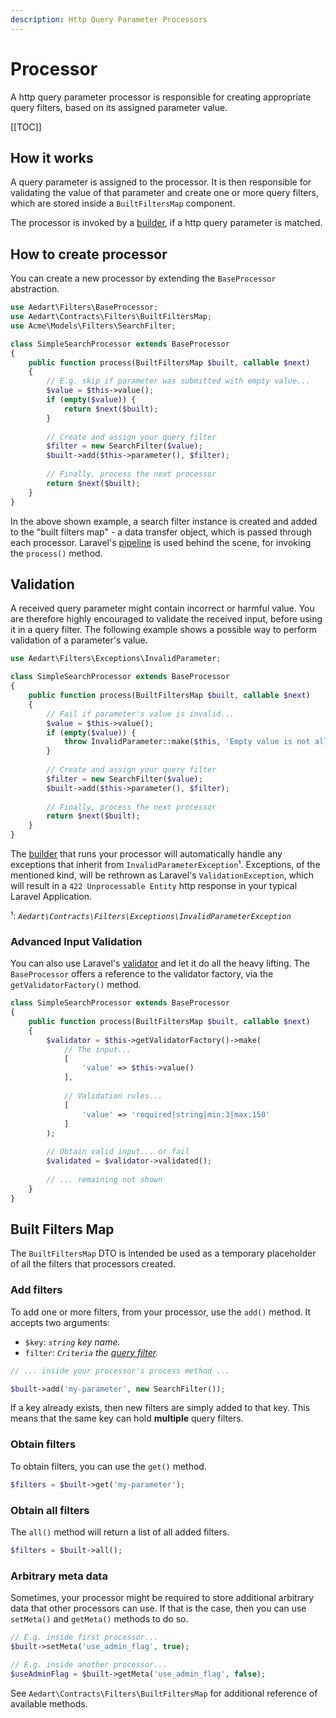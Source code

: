 ```yaml
---
description: Http Query Parameter Processors
---
```


# Processor

A http query parameter processor is responsible for creating appropriate query filters, based on its assigned parameter value.

[[TOC]]

## How it works

A query parameter is assigned to the processor. It is then responsible for validating the value of that parameter and create one or more query filters, which are stored inside a `BuiltFiltersMap` component.

The processor is invoked by a [builder](./builder.md), if a http query parameter is matched.

## How to create processor

You can create a new processor by extending the `BaseProcessor` abstraction.

```php
use Aedart\Filters\BaseProcessor;
use Aedart\Contracts\Filters\BuiltFiltersMap;
use Acme\Models\Filters\SearchFilter;

class SimpleSearchProcessor extends BaseProcessor
{
    public function process(BuiltFiltersMap $built, callable $next)
    {
        // E.g. skip if parameter was submitted with empty value...
        $value = $this->value();
        if (empty($value)) {
            return $next($built);
        }
        
        // Create and assign your query filter
        $filter = new SearchFilter($value);
        $built->add($this->parameter(), $filter);
        
        // Finally, process the next processor
        return $next($built);
    }
}
```

In the above shown example, a search filter instance is created and added to the "built filters map" - a data transfer object, which is passed through each processor.
Laravel's [pipeline](https://packagist.org/packages/illuminate/pipeline) is used behind the scene, for invoking the `process()` method.

## Validation

A received query parameter might contain incorrect or harmful value. You are therefore highly encouraged to validate the received input, before using it in a query filter.
The following example shows a possible way to perform validation of a parameter's value.

```php
use Aedart\Filters\Exceptions\InvalidParameter;

class SimpleSearchProcessor extends BaseProcessor
{
    public function process(BuiltFiltersMap $built, callable $next)
    {
        // Fail if parameter's value is invalid...
        $value = $this->value();
        if (empty($value)) {
            throw InvalidParameter::make($this, 'Empty value is not allowed');
        }
        
        // Create and assign your query filter
        $filter = new SearchFilter($value);
        $built->add($this->parameter(), $filter);
        
        // Finally, process the next processor
        return $next($built);
    }
}
```

The [builder](./builder.md) that runs your processor will automatically handle any exceptions that inherit from `InvalidParameterException`¹.
Exceptions, of the mentioned kind, will be rethrown as Laravel's `ValidationException`, which will result in a `422 Unprocessable Entity` http response in your typical Laravel Application.

¹: _`Aedart\Contracts\Filters\Exceptions\InvalidParameterException`_

### Advanced Input Validation

You can also use Laravel's [validator](https://laravel.com/docs/10.x/validation#manually-creating-validators) and let it do all the heavy lifting.
The `BaseProcessor` offers a reference to the validator factory, via the `getValidatorFactory()` method.

```php
class SimpleSearchProcessor extends BaseProcessor
{
    public function process(BuiltFiltersMap $built, callable $next)
    {
        $validator = $this->getValidatorFactory()->make(
            // The input...
            [
                'value' => $this->value()
            ],
            
            // Validation rules...
            [
                'value' => 'required|string|min:3|max:150'
            ]
        );
        
        // Obtain valid input... or fail
        $validated = $validator->validated();
        
        // ... remaining not shown
    }
}
```

## Built Filters Map

The `BuiltFiltersMap` DTO is intended be used as a temporary placeholder of all the filters that processors created.

### Add filters

To add one or more filters, from your processor, use the `add()` method.
It accepts two arguments:

* `$key`: _`string` key name._ 
* `filter`: _`Criteria` the [query filter](../database/query/criteria.md)._

```php
// ... inside your processor's process method ...

$built->add('my-parameter', new SearchFilter());
```

If a key already exists, then new filters are simply added to that key. This means that the same key can hold **multiple** query filters.

### Obtain filters

To obtain filters, you can use the `get()` method.

```php
$filters = $built->get('my-parameter');
```

### Obtain all filters

The `all()` method will return a list of all added filters.

```php
$filters = $built->all();
```

### Arbitrary meta data

Sometimes, your processor might be required to store additional arbitrary data that other processors can use.
If that is the case, then you can use `setMeta()` and `getMeta()` methods to do so.

```php
// E.g. inside first processor...
$built->setMeta('use_admin_flag', true);

// E.g. inside another processor...
$useAdminFlag = $built->getMeta('use_admin_flag', false);
```

See `Aedart\Contracts\Filters\BuiltFiltersMap` for additional reference of available methods.
